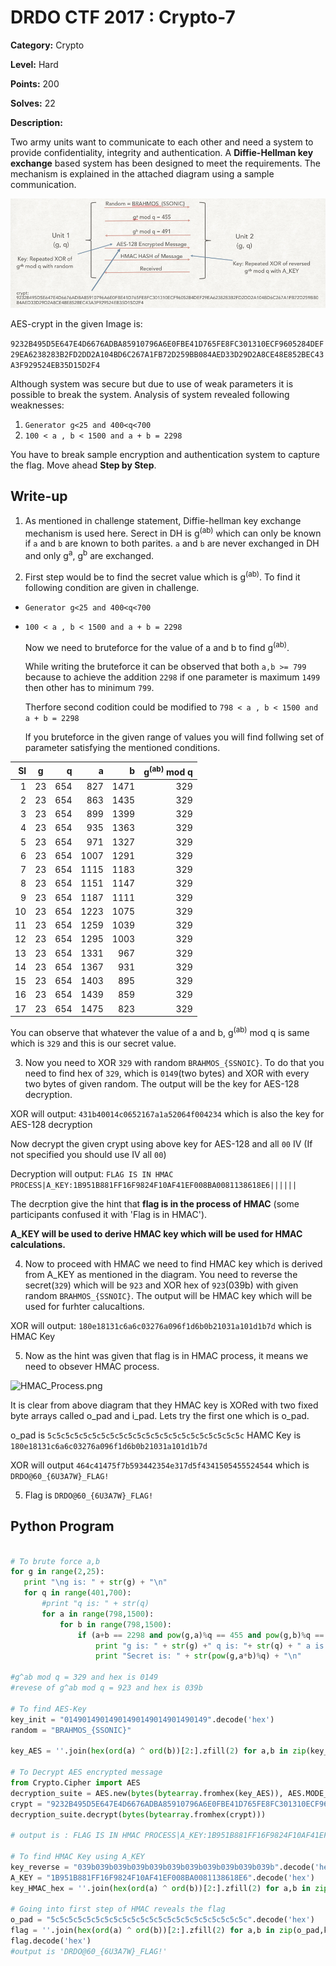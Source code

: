 # DRDO CTF 2017 : Crypto-7

**Category:** Crypto

**Level:** Hard

**Points:** 200

**Solves:** 22

**Description:**

Two army units want to communicate to each other and need a system to provide confidentiality, integrity and authentication. A **Diffie-Hellman key exchange** based system has been designed to meet the requirements. 
The mechanism is explained in the attached diagram using a sample communication.

![SampleCommunication.png](SampleCommunication.png)

AES-crypt in the given Image is:

`9232B495D5E647E4D6676ADBA85910796A6E0FBE41D765FE8FC301310ECF9605284DEF29EA6238283B2FD2DD2A104BD6C267A1FB72D259BB084AED33D29D2A8CE48E852BEC43A3F929524EB35D15D2F4`

Although system was secure but due to use of weak parameters it is possible to break the system. Analysis of system revealed following weaknesses:

1. `Generator g<25 and 400<q<700`
2. `100 < a , b < 1500 and a + b = 2298`

You have to break sample encryption and authentication system to capture the flag. Move ahead **Step by Step**.


## Write-up

1. As mentioned in challenge statement, Diffie-hellman key exchange mechanism is used here. Serect in DH is g<sup>(ab)</sup> which can only be known if `a` and `b` are known to both parites. `a` and `b` are never exchanged in DH and only g<sup>a</sup>, g<sup>b</sup> are exchanged. 

2. First step would be to find the secret value which is g<sup>(ab)</sup>. To find it following condition are given in challenge.

* `Generator g<25 and 400<q<700`
* `100 < a , b < 1500 and a + b = 2298`

   Now we need to bruteforce for the value of a and b to find g<sup>(ab)</sup>. 

   While writing the bruteforce it can be observed that both `a,b >= 799` because to achieve the addition `2298` if one    parameter is maximum `1499` then other has to minimum `799`. 

   Therfore second codition could be modified to `798 < a , b < 1500 and a + b = 2298`

   If you bruteforce in the given range of values you will find follwing set of parameter satisfying the mentioned conditions.

|Sl|g|q|a|b|g<sup>(ab)</sup> mod q|
| ----:|:---------:| -----:|----:|----:|----:|
|1|23|654|827|1471|329|
|2|23|654|863|1435|329|
|3|23|654|899|1399|329|
|4|23|654|935|1363|329|
|5|23|654|971|1327|329|
|6|23|654|1007|1291|329|
|7|23|654|1115|1183|329|
|8|23|654|1151|1147|329|
|9|23|654|1187|1111|329|
|10|23|654|1223|1075|329|
|11|23|654|1259|1039|329|
|12|23|654|1295|1003|329|
|13|23|654|1331|967|329|
|14|23|654|1367|931|329|
|15|23|654|1403|895|329|
|16|23|654|1439|859|329|
|17|23|654|1475|823|329|

   You can observe that whatever the value of a and b, g<sup>(ab)</sup> mod q is same which is `329` and this is our secret value.

3. Now you need to XOR `329` with random `BRAHMOS_{SSNOIC}`. To do that you need to find hex of `329`, which is `0149`(two bytes) and XOR with every two bytes of given random. The output will be the key for AES-128 decryption.

XOR will output: `431b40014c0652167a1a52064f004234` which is also the key for AES-128 decryption

Now decrypt the given crypt using above key for AES-128 and all `00` IV (If not specified you should use IV all `00`)

Decryption will output: `FLAG IS IN HMAC PROCESS|A_KEY:1B951B881FF16F9824F10AF41EF008BA0081138618E6||||||`

The decrption give the hint that **flag is in the process of HMAC** (some participants confused it with 'Flag is in HMAC').

**A\_KEY will be used to derive HMAC key which will be used for HMAC calculations.**

4. Now to proceed with HMAC we need to find HMAC key which is derived from A\_KEY as mentioned in the diagram.
You need to reverse the secret(`329`) which will be `923` and XOR hex of `923`(039b) with given random `BRAHMOS_{SSNOIC}`. 
The output will be HMAC key which will be used for furhter calucaltions.

XOR will output: `180e18131c6a6c03276a096f1d6b0b21031a101d1b7d` which is HMAC Key

5. Now as the hint was given that flag is in HMAC process, it means we need to obsever HMAC process.

![HMAC\_Process.png](HMAC\_Process.png)

It is clear from above diagram that they HMAC key is XORed with two fixed byte arrays called o\_pad and i\_pad. Lets try the first one which is o\_pad. 

o\_pad is `5c5c5c5c5c5c5c5c5c5c5c5c5c5c5c5c5c5c5c5c5c5c` 
HAMC Key is `180e18131c6a6c03276a096f1d6b0b21031a101d1b7d`

XOR will output `464c41475f7b593442354e317d5f4341505455524544` which is `DRDO@60_{6U3A7W}_FLAG!`

5. Flag is `DRDO@60_{6U3A7W}_FLAG!`

 ## Python Program
 ```Python
 
 # To brute force a,b
 for g in range(2,25):
    print "\ng is: " + str(g) + "\n"
    for q in range(401,700):
        #print "q is: " + str(q)
        for a in range(798,1500):
            for b in range(798,1500):
                if (a+b == 2298 and pow(g,a)%q == 455 and pow(g,b)%q == 491):
                    print "g is: " + str(g) +" q is: "+ str(q) + " a is: " + str(a) + " b is: " + str(b) +"\n"
                    print "Secret is: " + str(pow(g,a*b)%q) + "\n"
 
#g^ab mod q = 329 and hex is 0149
#revese of g^ab mod q = 923 and hex is 039b

# To find AES-Key
key_init = "01490149014901490149014901490149".decode('hex')
random = "BRAHMOS_{SSONIC}"

key_AES = ''.join(hex(ord(a) ^ ord(b))[2:].zfill(2) for a,b in zip(key_init,random))

# To Decrypt AES encrypted message
from Crypto.Cipher import AES
decryption_suite = AES.new(bytes(bytearray.fromhex(key_AES)), AES.MODE_CBC, 16 * '\x00')
crypt = "9232B495D5E647E4D6676ADBA85910796A6E0FBE41D765FE8FC301310ECF9605284DEF29EA6238283B2FD2DD2A104BD6C267A1FB72D259BB084AED33D29D2A8CE48E852BEC43A3F929524EB35D15D2F4"
decryption_suite.decrypt(bytes(bytearray.fromhex(crypt)))

# output is : FLAG IS IN HMAC PROCESS|A_KEY:1B951B881FF16F9824F10AF41EF008BA0081138618E6||||||

# To find HMAC Key using A_KEY
key_reverse = "039b039b039b039b039b039b039b039b039b039b039b".decode('hex')
A_KEY = "1B951B881FF16F9824F10AF41EF008BA0081138618E6".decode('hex')
key_HMAC_hex = ''.join(hex(ord(a) ^ ord(b))[2:].zfill(2) for a,b in zip(key_reverse,A_KEY))

# Going into first step of HMAC reveals the flag
o_pad = "5c5c5c5c5c5c5c5c5c5c5c5c5c5c5c5c5c5c5c5c5c5c".decode('hex')
flag = ''.join(hex(ord(a) ^ ord(b))[2:].zfill(2) for a,b in zip(o_pad,key_HMAC_hex.decode('hex')))
flag.decode('hex')
#output is 'DRDO@60_{6U3A7W}_FLAG!'

 ```
 
